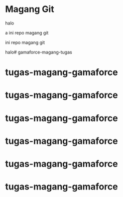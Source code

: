# Magang Git

halo

a
ini repo magang git

ini repo magang git

halo# gamaforce-magang-tugas
# tugas-magang-gamaforce
# tugas-magang-gamaforce
# tugas-magang-gamaforce
# tugas-magang-gamaforce
# tugas-magang-gamaforce
# tugas-magang-gamaforce
